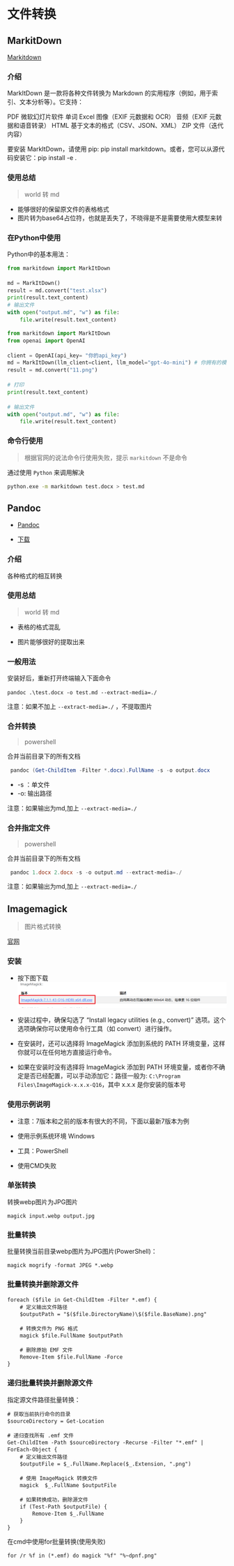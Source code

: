 # 文件转换

## MarkitDown

[Markitdown](https://github.com/microsoft/markitdown?tab=readme-ov-file)


### 介绍

MarkItDown 是一款将各种文件转换为 Markdown 的实用程序（例如，用于索引、文本分析等）。它支持：

PDF
微软幻灯片软件
单词
Excel
图像（EXIF 元数据和 OCR）
音频（EXIF 元数据和语音转录）
HTML
基于文本的格式（CSV、JSON、XML）
ZIP 文件（迭代内容）

要安装 MarkItDown，请使用 pip: pip install markitdown。或者，您可以从源代码安装它：pip install -e .

### 使用总结

> world 转 md

- 能够很好的保留原文件的表格格式
- 图片转为base64占位符，也就是丢失了，不晓得是不是需要使用大模型来转


### 在Python中使用

Python中的基本用法：

```python
from markitdown import MarkItDown

md = MarkItDown()
result = md.convert("test.xlsx")
print(result.text_content)
# 输出文件
with open("output.md", "w") as file:
    file.write(result.text_content)
```


```python
from markitdown import MarkItDown
from openai import OpenAI

client = OpenAI(api_key= "你的api_key")
md = MarkItDown(llm_client=client, llm_model="gpt-4o-mini") # 你拥有的模型
result = md.convert("11.png")

# 打印
print(result.text_content)

# 输出文件
with open("output.md", "w") as file:
    file.write(result.text_content)

```

### 命令行使用

> 根据官网的说法命令行使用失败，提示 `markitdown` 不是命令

通过使用 `Python` 来调用解决

```bash
python.exe -m markitdown test.docx > test.md
```

## Pandoc

- [Pandoc](https://github.com/jgm/pandoc/tree/3.6.1)

- [下载](https://pandoc.org/installing.html)

### 介绍

各种格式的相互转换

### 使用总结

> world 转 md

- 表格的格式混乱

- 图片能够很好的提取出来

### 一般用法

安装好后，重新打开终端输入下面命令

`pandoc .\test.docx -o test.md --extract-media=./`


注意：如果不加上 `--extract-media=./` ，不提取图片


### 合并转换

> powershell

合并当前目录下的所有文档  

```powershell
 pandoc (Get-ChildItem -Filter *.docx).FullName -s -o output.docx
```

- -s ：单文件
- -o: 输出路径

注意：如果输出为md,加上 `--extract-media=./` 


### 合并指定文件

> powershell

合并当前目录下的所有文档  


```powershell
 pandoc 1.docx 2.docx -s -o output.md --extract-media=./
```

注意：如果输出为md,加上 `--extract-media=./` 

## Imagemagick

> 图片格式转换

[官网](https://imagemagick.org/script/download.php)

### 安装

- 按下图下载
  ![alt text](assets/file-conversion/image.png)

- 安装过程中，确保勾选了 “Install legacy utilities (e.g., convert)” 选项。这个选项确保你可以使用命令行工具（如 convert）进行操作。
- 在安装时，还可以选择将 ImageMagick 添加到系统的 PATH 环境变量，这样你就可以在任何地方直接运行命令。
- 如果在安装时没有选择将 ImageMagick 添加到 PATH 环境变量，或者你不确定是否已经配置，可以手动添加它：路径一般为: `C:\Program Files\ImageMagick-x.x.x-Q16`，其中 x.x.x 是你安装的版本号

### 使用示例说明

- 注意：7版本和之前的版本有很大的不同，下面以最新7版本为例

- 使用示例系统环境 Windows

- 工具：PowerShell

- 使用CMD失败

### 单张转换

转换webp图片为JPG图片

```shell
magick input.webp output.jpg
```

### 批量转换


批量转换当前目录webp图片为JPG图片(PowerShell)：

```shell
magick mogrify -format JPEG *.webp
```

### 批量转换并删除源文件


```shell
foreach ($file in Get-ChildItem -Filter *.emf) {
    # 定义输出文件路径
    $outputPath = "$($file.DirectoryName)\$($file.BaseName).png"

    # 转换文件为 PNG 格式
    magick $file.FullName $outputPath

    # 删除原始 EMF 文件
    Remove-Item $file.FullName -Force
}

```

### 递归批量转换并删除源文件


指定源文件路径批量转换：

```shell
# 获取当前执行命令的目录
$sourceDirectory = Get-Location

# 递归查找所有 .emf 文件
Get-ChildItem -Path $sourceDirectory -Recurse -Filter "*.emf" | ForEach-Object {
    # 定义输出文件路径
    $outputFile = $_.FullName.Replace($_.Extension, ".png")

    # 使用 ImageMagick 转换文件
    magick  $_.FullName $outputFile

    # 如果转换成功，删除源文件
    if (Test-Path $outputFile) {
        Remove-Item $_.FullName
    }
}
```

在cmd中使用for批量转换(使用失败)

``` 
for /r %f in (*.emf) do magick "%f" "%~dpnf.png"

```